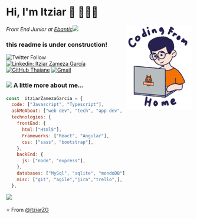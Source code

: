 # Hi, I'm Itziar 👋 👩🏻‍💻
<img align='right' src="./images/home.gif" width="180">
<p><em>Front End Junior at <a href="http://www.ebantic.es">Ebantic</a><img src="https://media.giphy.com/media/WUlplcMpOCEmTGBtBW/giphy.gif" width="30"> 
</em></p>

### this readme is under construction!


![Twitter Follow](https://img.shields.io/twitter/follow/itziarZG?label=Follow)
[![Linkedin: Itziar Zameza García](https://img.shields.io/badge/-ItziarZamezaGarcia-blue?style=flat-square&logo=Linkedin&logoColor=white&link=https://www.linkedin.com/in/itziarzamezagarcia/)](https://www.linkedin.com/in/itziarzamezagarcia/)
[![GitHub Thaiane](https://img.shields.io/github/followers/itziarZG?label=follow&style=social)](https://github.com/itziarZG)
[![Gmail](https://img.shields.io/badge/-GMAIL-D14836?style=for-the-badge&logo=gmail&logoColor=white)](mailto:itziar.zameza.dev@gmail.com)

### <img src="https://media.giphy.com/media/VgCDAzcKvsR6OM0uWg/giphy.gif" width="50"> A little more about me...

```javascript
const  itziarZamezaGarcia = {
  code: ["Javascript", "Typescript"],
  askMeAbout: ["web dev", "tech", "app dev", "pintaAPIs"],
  technologies: {
    frontEnd: {
      html:["Html5"],
      Frameworks: ["React", "Angular"],
      css: ["sass", "bootstrap"],
    },
    backEnd: {
      js: ["node", "express"],
    },
    databases: ["MySql", "sqlite", "mondoDB"],
    misc: ["git", "agile","jira","trello",],
  },
```


<img src='https://lh3.googleusercontent.com/proxy/XJQ5B3FKyp4q2bKrBD2ZWLDMgwIse-T1k8ZHEX_KxG2QZUNZ2oSy3D5E75wE4hK7QxBJnHLRhcMHXgl7oKIEumyP12Io90vronYi_kZrahTJORsZp4B25GUFaTRjXAr4'>


⭐️ From [@itziarZG](https://github.com/itziarZG)

